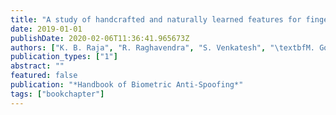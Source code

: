 ```yaml
---
title: "A study of handcrafted and naturally learned features for fingerprint presentation attack detection"
date: 2019-01-01
publishDate: 2020-02-06T11:36:41.965673Z
authors: ["K. B. Raja", "R. Raghavendra", "S. Venkatesh", "\textbfM. Gomez-Barrero", "C. Rathgeb", "C. Busch"]
publication_types: ["1"]
abstract: ""
featured: false
publication: "*Handbook of Biometric Anti-Spoofing*"
tags: ["bookchapter"]
---
```


